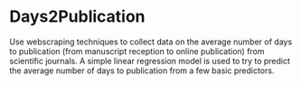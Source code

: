 # Days2Publication
Use webscraping techniques to collect data on the average number of days to publication (from manuscript reception to online publication) from scientific journals. A simple linear regression model is used to try to predict the average number of days to publication from a few basic predictors.
